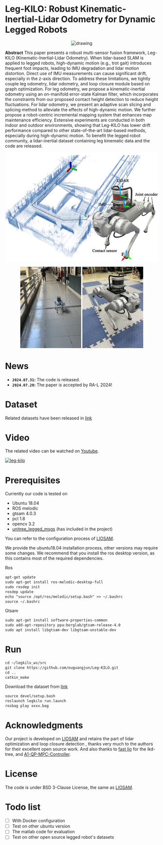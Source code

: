# Leg-KILO: Robust Kinematic-Inertial-Lidar Odometry for Dynamic Legged Robots

<p align='center'>
    <img src="https://github.com/ouguangjun/Leg-KILO/blob/main/figure/overview0305.jpg" alt="drawing" width="500"/>
</p>

**Abstract** This paper presents  a robust multi-sensor fusion  framework, Leg-KILO (Kinematic-Inertial-Lidar Odometry). When lidar-based SLAM is applied to legged robots, high-dynamic motion (e.g., trot gait) introduces frequent foot impacts, leading to IMU degradation and lidar motion distortion. Direct use of IMU measurements can cause significant drift, especially in the z-axis direction. To address these limitations,  we tightly couple leg odometry, lidar odometry, and loop closure module based on graph optimization. For leg odometry, we propose a kinematic-inertial odometry using an on-manifold error-state Kalman filter, which incorporates the constraints from our proposed contact height detection to reduce height fluctuations. For lidar odometry,  we present an adaptive scan slicing and splicing method to alleviate the effects of high-dynamic motion. We further propose a robot-centric incremental mapping system that enhances map maintenance efficiency. Extensive experiments are conducted in both indoor and outdoor environments, showing that Leg-KILO has lower drift performance compared to other state-of-the-art lidar-based methods, especially during high-dynamic motion. To benefit the legged robot community, a lidar-inertial dataset containing leg kinematic data and the code  are released.

<p align='center'>
    <img src="https://github.com/ouguangjun/kilo-dataset/blob/main/figure/map_dog.jpg" alt="drawing" width="500"/>
</p>

<p align='center'>
    <img src="https://github.com/ouguangjun/kilo-dataset/blob/main/figure/dog01.jpg" alt="drawing" width="200"/>
    <img src="https://github.com/ouguangjun/kilo-dataset/blob/main/figure/dog02.jpg" alt="drawing" width="200"/>
</p>

# News
- **`2024.07.31`:** The code is released.
- **`2024.07.20`:** The paper is accepted by RA-L 2024!

# Dataset
Related datasets have been released in [link](https://github.com/ouguangjun/legkilo-dataset)

# Video
The related video can be watched on [Youtube](https://youtu.be/6O74De5BLeQ). 

<a href="[https://youtu.be/HyLNq-98LRo](https://youtu.be/6O74De5BLeQ)" target="_blank"><img src="https://github.com/ouguangjun/Leg-KILO/blob/main/figure/youtube.png" 
alt="leg-kilo" width="500"  /></a>


# Prerequisites
Currently our code is tested on 

- Ubuntu 18.04
- ROS melodic
- gtsam 4.0.3
- pcl 1.8
- opencv 3.2
- [unitree_legged_msgs](https://github.com/unitreerobotics/unitree_ros_to_real) (has included in the project)

You can refer to the configuration process of [LIOSAM](https://github.com/TixiaoShan/LIO-SAM).

We provide the ubuntu18.04 installation process, other versions may require some changes. We recommend that you install the ros desktop version, as this contains most of the required dependencies.

Ros

```
apt-get update
sudo apt-get install ros-melodic-desktop-full
sudo rosdep init
rosdep update
echo "source /opt/ros/melodic/setup.bash" >> ~/.bashrc
source ~/.bashrc
```

Gtsam

```
sudo apt-get install software-properties-common
sudo add-apt-repository ppa:borglab/gtsam-release-4.0
sudo apt install libgtsam-dev libgtsam-unstable-dev
```

# Run

```
cd ~/legkilo_ws/src
git clone https://github.com/ouguangjun/Leg-KILO.git
cd ..
catkin_make
```

Download the dataset from [link](https://github.com/ouguangjun/legkilo-dataset)

```
source devel/setup.bash
roslaunch legkilo run.launch
rosbag play xxxx.bag
```


# Acknowledgments

Our project is developed on [LIOSAM](https://github.com/TixiaoShan/LIO-SAM) and retains the part of lidar optimization and loop closure detection , thanks very much to the authors for their excellent open source work. And also thanks to  [fast lio](https://github.com/hku-mars/FAST_LIO) for the ikd-tree,   and [A1-QP-MPC-Controller](https://github.com/ShuoYangRobotics/A1-QP-MPC-Controller).

# License

The code is under BSD 3-Clause License, the same as [LIOSAM](https://github.com/TixiaoShan/LIO-SAM). 

# Todo list

- [ ] With Docker configuration
- [ ] Test on other ubuntu version
- [ ] The matlab code for evaluation
- [ ] Test on other open source legged robot's datasets
